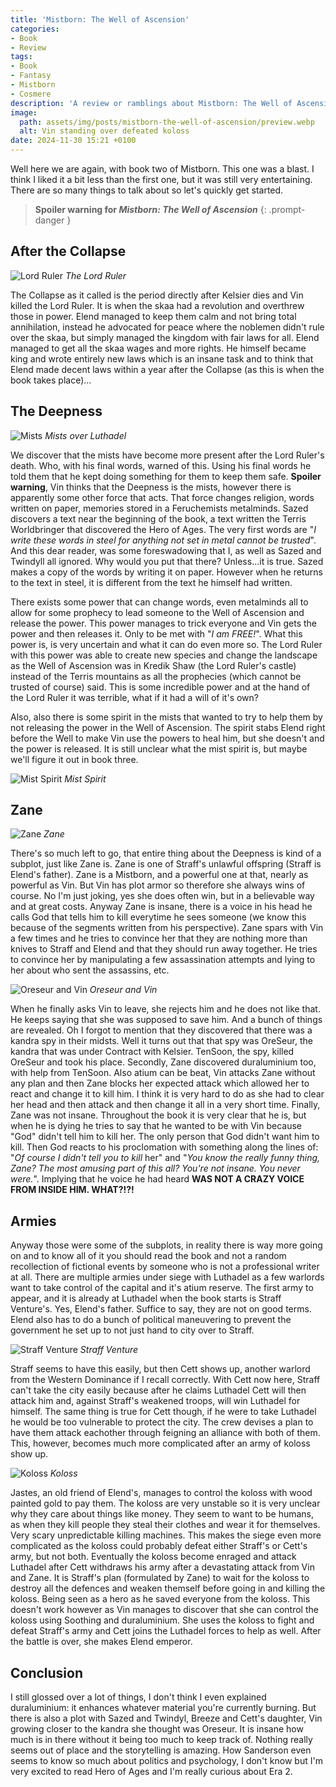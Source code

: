 ```yaml
---
title: 'Mistborn: The Well of Ascension'
categories:
- Book
- Review
tags:
- Book
- Fantasy
- Mistborn
- Cosmere
description: 'A review or ramblings about Mistborn: The Well of Ascension'
image:
  path: assets/img/posts/mistborn-the-well-of-ascension/preview.webp
  alt: Vin standing over defeated koloss
date: 2024-11-30 15:21 +0100
---
```

Well here we are again, with book two of Mistborn. This one was a blast. I think I liked it a bit less than the first one, but it was still very entertaining. There are so many things to talk about so let's quickly get started.

> **Spoiler warning for *Mistborn: The Well of Ascension***
{: .prompt-danger }

## After the Collapse

![Lord Ruler](/assets/img/posts/mistborn-the-well-of-ascension/lord_ruler.jpg)
_The Lord Ruler_

The Collapse as it called is the period directly after Kelsier dies and Vin killed the Lord Ruler. It is when the skaa had a revolution and overthrew those in power. Elend managed to keep them calm and not bring total annihilation, instead he advocated for peace where the noblemen didn't rule over the skaa, but simply managed the kingdom with fair laws for all. Elend managed to get all the skaa wages and more rights. He himself became king and wrote entirely new laws which is an insane task and to think that Elend made decent laws within a year after the Collapse (as this is when the book takes place)...

## The Deepness

![Mists](/assets/img/posts/mistborn-the-well-of-ascension/mists.jpg)
_Mists over Luthadel_

We discover that the mists have become more present after the Lord Ruler's death. Who, with his final words, warned of this. Using his final words he told them that he kept doing something for them to keep them safe. **Spoiler warning**, Vin thinks that the Deepness is the mists, however there is apparently some other force that acts. That force changes religion, words written on paper, memories stored in a Feruchemists metalminds. Sazed discovers a text near the beginning of the book, a text written the Terris Worldbringer that discovered the Hero of Ages. The very first words are "*I write these words in steel for anything not set in metal cannot be trusted*". And this dear reader, was some foreswadowing that I, as well as Sazed and Twindyll all ignored. Why would you put that there? Unless...it is true. Sazed makes a copy of the words by writing it on paper. However when he returns to the text in steel, it is different from the text he himself had written.

There exists some power that can change words, even metalminds all to allow for some prophecy to lead someone to the Well of Ascension and release the power. This power manages to trick everyone and Vin gets the power and then releases it. Only to be met with "*I am FREE!*". What this power is, is very uncertain and what it can do even more so. The Lord Ruler with this power was able to create new species and change the landscape as the Well of Ascension was in Kredik Shaw (the Lord Ruler's castle) instead of the Terris mountains as all the prophecies (which cannot be trusted of course) said. This is some incredible power and at the hand of the Lord Ruler it was terrible, what if it had a will of it's own?

Also, also there is some spirit in the mists that wanted to try to help them by not releasing the power in the Well of Ascension. The spirit stabs Elend right before the Well to make Vin use the powers to heal him, but she doesn't and the power is released. It is still unclear what the mist spirit is, but maybe we'll figure it out in book three.

![Mist Spirit](/assets/img/posts/mistborn-the-well-of-ascension/mist_spirit.jpg)
_Mist Spirit_

## Zane

![Zane](/assets/img/posts/mistborn-the-well-of-ascension/zane.jpg)
_Zane_

There's so much left to go, that entire thing about the Deepness is kind of a subplot, just like Zane is. Zane is one of Straff's unlawful offspring (Straff is Elend's father). Zane is a Mistborn, and a powerful one at that, nearly as powerful as Vin. But Vin has plot armor so therefore she always wins of course. No I'm just joking, yes she does often win, but in a believable way and at great costs. Anyway Zane is insane, there is a voice in his head he calls God that tells him to kill everytime he sees someone (we know this because of the segments written from his perspective). Zane spars with Vin a few times and he tries to convince her that they are nothing more than knives to Straff and Elend and that they should run away together. He tries to convince her by manipulating a few assassination attempts and lying to her about who sent the assassins, etc.

![Oreseur and Vin](/assets/img/posts/mistborn-the-well-of-ascension/oreseur.jpg)
_Oreseur and Vin_

When he finally asks Vin to leave, she rejects him and he does not like that. He keeps saying that she was supposed to save him. And a bunch of things are revealed. Oh I forgot to mention that they discovered that there was a kandra spy in their midsts. Well it turns out that that spy was OreSeur, the kandra that was under Contract with Kelsier. TenSoon, the spy, killed OreSeur and took his place. Secondly, Zane discovered duraluminium too, with help from TenSoon. Also atium can be beat, Vin attacks Zane without any plan and then Zane blocks her expected attack which allowed her to react and change it to kill him. I think it is very hard to do as she had to clear her head and then attack and then change it all in a very short time. Finally, Zane was not insane. Throughout the book it is very clear that he is, but when he is dying he tries to say that he wanted to be with Vin because "God" didn't tell him to kill her. The only person that God didn't want him to kill. Then God reacts to his proclomation with something along the lines of: "*Of course I didn't tell you to kill* her" and "*You know the really funny thing, Zane? The most amusing part of this all? You're not insane. You never were.*". Implying that he voice he had heard **WAS NOT A CRAZY VOICE FROM INSIDE HIM. WHAT?!?!**

## Armies

Anyway those were some of the subplots, in reality there is way more going on and to know all of it you should read the book and not a random recollection of fictional events by someone who is not a professional writer at all. There are multiple armies under siege with Luthadel as a few warlords want to take control of the capital and it's atium reserve. The first army to appear, and it is already at Luthadel when the book starts is Straff Venture's. Yes, Elend's father. Suffice to say, they are not on good terms. Elend also has to do a bunch of political maneuvering to prevent the government he set up to not just hand to city over to Straff. 

![Straff Venture](/assets/img/posts/mistborn-the-well-of-ascension/straff_venture.png)
_Straff Venture_

Straff seems to have this easily, but then Cett shows up, another warlord from the Western Dominance if I recall correctly. With Cett now here, Straff can't take the city easily because after he claims Luthadel Cett will then attack him and, against Straff's weakened troops, will win Luthadel for himself. The same thing is true for Cett though, if he were to take Luthadel he would be too vulnerable to protect the city. The crew devises a plan to have them attack eachother through feigning an alliance with both of them. This, however, becomes much more complicated after an army of koloss show up.

![Koloss](/assets/img/posts/mistborn-the-well-of-ascension/koloss.jpg)
_Koloss_

Jastes, an old friend of Elend's, manages to control the koloss with wood painted gold to pay them. The koloss are very unstable so it is very unclear why they care about things like money. They seem to want to be humans, as when they kill people they steal their clothes and wear it for themselves. Very scary unpredictable killing machines. This makes the siege even more complicated as the koloss could probably defeat either Straff's or Cett's army, but not both. Eventually the koloss become enraged and attack Luthadel after Cett withdraws his army after a devastating attack from Vin and Zane. It is Straff's plan (formulated by Zane) to wait for the koloss to destroy all the defences and weaken themself before going in and killing the koloss. Being seen as a hero as he saved everyone from the koloss. This doesn't work however as Vin manages to discover that she can control the koloss using Soothing and duraluminium. She uses the koloss to fight and defeat Straff's army and Cett joins the Luthadel forces to help as well. After the battle is over, she makes Elend emperor.

## Conclusion

I still glossed over a lot of things, I don't think I even explained duraluminium: it enhances whatever material you're currently burning. But there is also a plot with Sazed and Twindyl, Breeze and Cett's daughter, Vin growing closer to the kandra she thought was Oreseur. It is insane how much is in there without it being too much to keep track of. Nothing really seems out of place and the storytelling is amazing. How Sanderson even seems to know so much about politics and psychology, I don't know but I'm very excited to read Hero of Ages and I'm really curious about Era 2.
